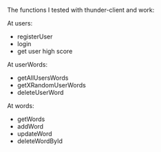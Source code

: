The functions I tested with thunder-client and work:

At users:
- registerUser
- login
- get user high score

At userWords:
- getAllUsersWords
- getXRandomUserWords
- deleteUserWord

At words:
- getWords
- addWord
- updateWord
- deleteWordById
